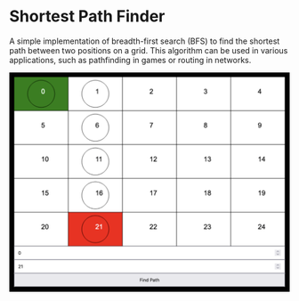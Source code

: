 # Shortest Path Finder

A simple implementation of breadth-first search (BFS) to find the shortest path between two positions on a grid. This algorithm can be used in various applications, such as pathfinding in games or routing in networks.

![](https://raw.githubusercontent.com/Ra-Wo/Shortest-Path-Finder/master/Screen%20Shot%202023-01-03%20at%2012.00.37%20PM.png)

